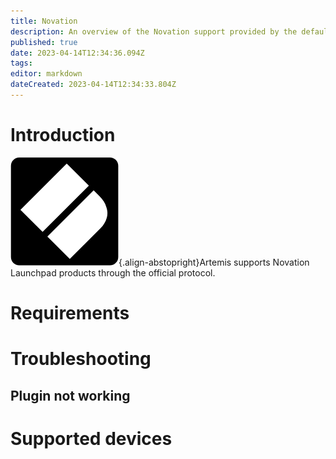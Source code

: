 ```yaml
---
title: Novation
description: An overview of the Novation support provided by the default Artemis Novation plugin
published: true
date: 2023-04-14T12:34:36.094Z
tags: 
editor: markdown
dateCreated: 2023-04-14T12:34:33.804Z
---
```


# Introduction
![novation-logo.png](/vendors/novation-logo.png){.align-abstopright}Artemis supports Novation Launchpad products through the official protocol.

# Requirements


# Troubleshooting


## Plugin not working

# Supported devices
